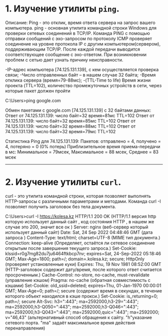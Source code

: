  # 1. Изучение утилиты `ping`.

Описание: Ping - это отклик, время ответа сервера на запрос вашего компьютера.
ping - основная утилита командной строки Windows для проверки сетевых соединений в TCP/IP. Команда PING с помощью отправки сообщений с эхо-запросом по протоколу ICMP проверяет соединение на уровне протокола IP с другим компьютером(сервером), поддерживающим TCP/IP. После каждой передачи выводится соответствующее сообщение с эхо-ответом. При возникновении проблем с сетью дает узнать причину неисправности.

-IP-адрес компьютера [74.125.131.139], с кем осуществляется проверка связи;
-Число отправленных байт – в нашем случае 32 байта;
-Время отклика сервера (время=79-88мс);
-(TTL-Time to life) Время жизни проекта (TTL=102), количество промежуточных устройств в сети, через которые пакет должен пройти

C:\Users>ping google.com

Обмен пакетами с google.com [74.125.131.139] с 32 байтами данных:
Ответ от 74.125.131.139: число байт=32 время=81мс TTL=102
Ответ от 74.125.131.139: число байт=32 время=85мс TTL=102
Ответ от 74.125.131.139: число байт=32 время=88мс TTL=102
Ответ от 74.125.131.139: число байт=32 время=79мс TTL=102

Статистика Ping для 74.125.131.139:
    Пакетов: отправлено = 4, получено = 4, потеряно = 0
    (0% потерь)
Приблизительное время приема-передачи в мс:
    Минимальное = 79мсек, Максимальное = 88 мсек, Среднее = 83 мсек

----------------------------------------------------------------------------


# 2. Изучение утилиты `curl`.

curl - это утилита командной строки, которая позволяет выполнять HTTP-запросы с различными параметрами и методами.
Команда curl -I позволяет получить заголовок без тела документа. 

C:\Users>curl -I https://kolesa.kz
HTTP/1.1 200 OK 
(HTTP/1.1 версия http которую использует данный сайт , код состояния HTTP , в нашем же случае это 200, значит все ок )
Server: nginx 
(веб-сервер который использует данный сайт)
Date: Sat, 24 Sep 2022 04:48:46 GMT
(дата запроса )
Content-Type: text/html; charset=UTF-8 
(MIME тип документа.)
Connection: keep-alive 
(Определяет, остаётся ли сетевое соединение открытым после завершения текущего запроса.)
Set-Cookie: klssid=r0g7mg82du7ju6464ftkbcp7nv; expires=Sat, 24-Sep-2022 05:18:46 GMT; Max-Age=1800; path=/; domain=.kolesa.kz; secure; HttpOnly (проверяет установленные куки)
Expires: Thu, 19 Nov 1981 08:52:00 GMT 
(HTTP-заголовок содержит дату/время, после которого ответ считается просроченным.)
Cache-Control: no-store, no-cache, must-revalidate 
(управление кэшом)
Pragma: no-cache 
(обратная совместимость с кэшами)
Set-Cookie: old_ssid=deleted; expires=Thu, 01-Jan-1970 00:00:01 GMT; Max-Age=0; path=/; secure 
(содержит время в секундах, в течение которого объект находился в кэше прокси.)
Set-Cookie: is_returning=0; path=/; secure
Alt-Svc: h3=":443"; ma=2592000,h3-29=":443"; ma=2592000,h3-Q050=":443"; ma=2592000,h3-Q046=":443"; ma=2592000,h3-Q043=":443"; ma=2592000,quic=":443"; ma=2592000; v="46,43" 
(альтернативный способ обращения к сайту. "h"указание сетевого порта. "ma" задаёт максимальное время действия перенаправления)
